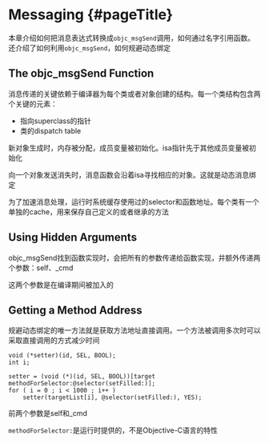 # Messaging {#pageTitle}

本章介绍如何把消息表达式转换成`objc_msgSend`调用，如何通过名字引用函数。还介绍了如何利用`objc_msgSend`，如何规避动态绑定

## The objc\_msgSend Function

消息传递的关键依赖于编译器为每个类或者对象创建的结构。每一个类结构包含两个关键的元素：

* 指向superclass的指针
* 类的dispatch table

新对象生成时，内存被分配，成员变量被初始化。isa指针先于其他成员变量被初始化

向一个对象发送消失时，消息函数会沿着isa寻找相应的对象。这就是动态消息绑定

为了加速消息处理，运行时系统缓存使用过的selector和函数地址。每个类有一个单独的cache，用来保存自己定义的或者继承的方法

## Using Hidden Arguments

objc\_msgSend找到函数实现时，会把所有的参数传递给函数实现，并额外传递两个参数：self、\_cmd

这两个参数是在编译期间被加入的

## Getting a Method Address

规避动态绑定的唯一方法就是获取方法地址直接调用。一个方法被调用多次时可以采取直接调用的方式减少时间

```
void (*setter)(id, SEL, BOOL);
int i;

setter = (void (*)(id, SEL, BOOL))[target methodForSelector:@selector(setFilled:)];
for ( i = 0 ; i < 1000 ; i++ )
    setter(targetList[i], @selector(setFilled:), YES);
```

前两个参数是self和\_cmd

`methodForSelector:`是运行时提供的，不是Objective-C语言的特性

